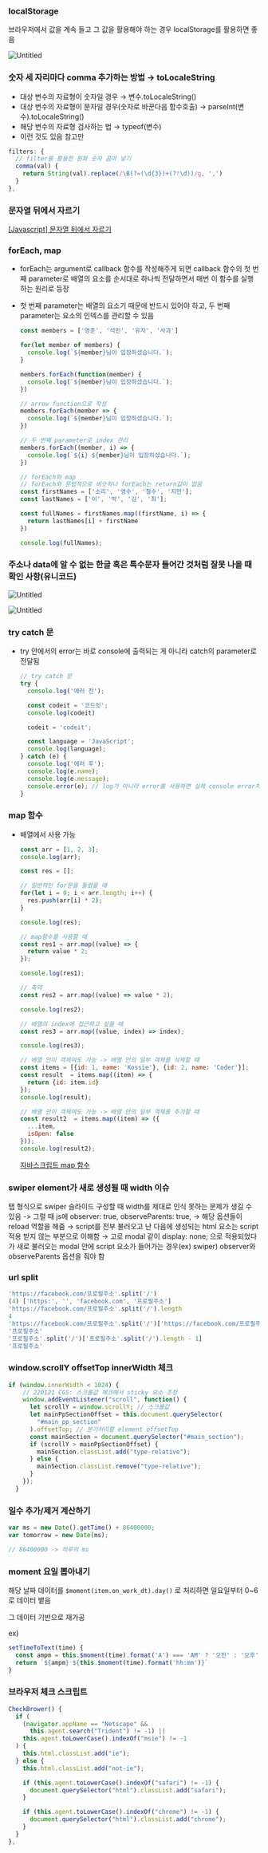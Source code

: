 ### **localStorage**

브라우저에서 값을 계속 들고 그 값을 활용해야 하는 경우 localStorage를 활용하면 좋음

![Untitled](../assets/db4f18f789ec.png)

### **숫자 세 자리마다 comma 추가하는 방법 → toLocaleString**

- 대상 변수의 자료형이 숫자일 경우 → 변수.toLocaleString()
- 대상 변수의 자료형이 문자일 경우(숫자로 바꾼다음 함수호출) → parseInt(변수).toLocaleString()
- 해당 변수의 자료형 검사하는 법 → typeof(변수)
- 이런 것도 있음 참고만

```jsx
filters: {
  // filter를 활용한 원화 숫자 콤마 넣기
  comma(val) {
    return String(val).replace(/\B(?=(\d{3})+(?!\d))/g, ',')
  }
},
```

### **문자열 뒤에서 자르기**

[[Javascript] 문자열 뒤에서 자르기](https://hianna.tistory.com/383)

### **forEach, map**

- forEach는 argument로 callback 함수를 작성해주게 되면 callback 함수의 첫 번째 parameter로 배열의 요소를 순서대로 하나씩 전달하면서 매번 이 함수를 실행하는 원리로 등장
- 첫 번째 parameter는 배열의 요소기 때문에 반드시 있어야 하고, 두 번째 parameter는 요소의 인덱스를 관리할 수 있음
    
    ```jsx
    const members = ['영훈', '석민', '유자', '사과']
    
    for(let member of members) {
      console.log(`${member}님이 입장하셨습니다.`);
    }
    
    members.forEach(function(member) {
      console.log(`${member}님이 입장하셨습니다.`);
    })
    
    // arrow function으로 작성
    members.forEach(member => {
      console.log(`${member}님이 입장하셨습니다.`);
    })
    
    // 두 번째 parameter로 index 관리
    members.forEach((member, i) => {
      console.log(`${i} ${member}님이 입장하셨습니다.`);
    })
    
    // forEach와 map
    // forEach와 문법적으로 비슷하나 forEach는 return값이 없음
    const firstNames = ['소리', '영수', '철수', '지민'];
    const lastNames = ['이', '박', '김', '최'];
    
    const fullNames = firstNames.map((firstName, i) => {
      return lastNames[i] + firstName
    })
    
    console.log(fullNames);
    ```
    

### **주소나 data에 알 수 없는 한글 혹은 특수문자 들어간 것처럼 잘못 나올 때  확인 사항(유니코드)**

![Untitled](../assets/26bd9cdae270.png)

![Untitled](../assets/9c70f73f8348.png)

### **try catch 문**

- try 안에서의 error는 바로 console에 출력되는 게 아니라 catch의 parameter로 전달됨
    
    ```jsx
    // try catch 문
    try {
      console.log('에러 전');
    
      const codeit = '코드잇';
      console.log(codeit)
    
      codeit = 'codeit';
    
      const language = 'JavaScript';
      console.log(language);
    } catch (e) {
      console.log('에러 후');
      console.log(e.name);
      console.log(e.message);
      console.error(e); // log가 아니라 error를 사용하면 실제 console error처럼 출력
    }
    ```
    

### map 함수

- 배열에서 사용 가능
    
    ```jsx
    const arr = [1, 2, 3];
    console.log(arr);
    
    const res = [];
    
    // 일반적인 for문을 돌렸을 때
    for(let i = 0; i < arr.length; i++) {
      res.push(arr[i] * 2);
    }
    
    console.log(res);
    
    // map함수를 사용할 때
    const res1 = arr.map((value) => {
      return value * 2;
    });
    
    console.log(res1);
    
    // 축약
    const res2 = arr.map((value) => value * 2);
    
    console.log(res2);
    
    // 배열의 index에 접근하고 싶을 때
    const res3 = arr.map((value, index) => index);
    
    console.log(res3);
    
    // 배열 안이 객체여도 가능 -> 배열 안의 일부 객체를 삭제할 때
    const items = [{id: 1, name: 'Kossie'}, {id: 2, name: 'Coder'}];
    const result  = items.map((item) => {
      return {id: item.id}
    });
    console.log(result);
    
    // 배열 안이 객체여도 가능 -> 배열 안의 일부 객체를 추가할 때
    const result2  = items.map((item) => ({
      ...item,
      isOpen: false
    }));
    console.log(result2);
    ```
    
    [자바스크립트 map 함수](https://www.youtube.com/watch?v=Q8g0tULRWn0)
    

### swiper element가 새로 생성될 때 width 이슈

탭 형식으로 swiper 슬라이드 구성할 때 width를 제대로 인식 못하는 문제가 생길 수 있음 -> 그럴 때 js에 observer: true, observeParents: true, -> 해당 옵션들이 reload 역할을 해줌 → script를 전부 불러오고 난 다음에 생성되는 html 요소는 script 적용 받지 않는 부분으로 이해함 → 고로 modal 같이 display: none; 으로 적용되었다가 새로 불러오는 modal 안에 script 요소가 들어가는 경우(ex) swiper) observer와 observeParents 옵션을 줘야 함

### url split

```jsx
'https://facebook.com/프로필주소'.split('/')
(4) ['https:', '', 'facebook.com', '프로필주소']
'https://facebook.com/프로필주소'.split('/').length
4
'https://facebook.com/프로필주소'.split('/')['https://facebook.com/프로필주소'.split('/').length - 1]
'프로필주소'
'프로필주소'.split('/')['프로필주소'.split('/').length - 1]
'프로필주소'
```

### window.scrollY offsetTop innerWidth 체크

```jsx
if (window.innerWidth < 1024) {
    // 220121 CGS: 스크롤값 체크해서 sticky 요소 조정
    window.addEventListener("scroll", function() {
      let scrollY = window.scrollY; // 스크롤값
      let mainPpSectionOffset = this.document.querySelector(
        "#main_pp_section"
      ).offsetTop; // 분기처리할 element offsetTop
      const mainSection = document.querySelector("#main_section");
      if (scrollY > mainPpSectionOffset) {
        mainSection.classList.add("type-relative");
      } else {
        mainSection.classList.remove("type-relative");
      }
    });
  }
```

### 일수 추가/제거 계산하기

```jsx
var ms = new Date().getTime() + 86400000;
var tomorrow = new Date(ms);

// 86400000 -> 하루의 ms
```

### moment 요일 뽑아내기

해당 날짜 데이터를 `$moment(item.on_work_dt).day()` 로 처리하면 일요일부터 0~6로 데이터 뱉음

그 데이터 기반으로 재가공

ex)

```jsx
setTimeToText(time) {
  const ampm = this.$moment(time).format('A') === 'AM' ? '오전' : '오후'
  return `${ampm} ${this.$moment(time).format('hh:mm')}`
}
```

### 브라우저 체크 스크립트

```jsx
CheckBrower() {
  if (
    (navigator.appName == "Netscape" &&
      this.agent.search("Trident") != -1) ||
    this.agent.toLowerCase().indexOf("msie") != -1
  ) {
    this.html.classList.add("ie");
  } else {
    this.html.classList.add("not-ie");

    if (this.agent.toLowerCase().indexOf("safari") != -1) {
      document.querySelector("html").classList.add("safari");
    }

    if (this.agent.toLowerCase().indexOf("chrome") != -1) {
      document.querySelector("html").classList.add("chrome");
    }
  }
},
```